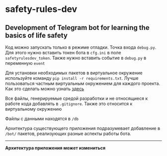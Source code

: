 # safety-rules-dev
Development of Telegram bot for learning the basics of life safety
---
Код можно запускать только в режиме отладки. Точка входа ``debug.py``. Для этого нужно вставить токен бота в ``cfg.ini`` в поле ``safetyrulesdev_token``. Также нужно вставить событие в ``debug.py`` в переменную ``event``

Для установки необходимых пакетов в виртуальное окружение используйте команду ``pip install -r requirements.txt``. Лучше пользоваться частным виртуальным окружением для каждого проекта. Как это сделать можно узнать [здесь](https://python-scripts.com/virtualenv)

Все файлы, генерируемые средой разработки и не относящиеся к работе кода добавлять в ``.gitignore``. Также это относится к виртуальному окружению

Файлы с данными находятся в ``/db``

Архитектура существующего приложения подразумевает добавление в ``/bot/`` пакетов, реализующих разные аспекты работы бота.
****
**Архитектура приложения может измениться**